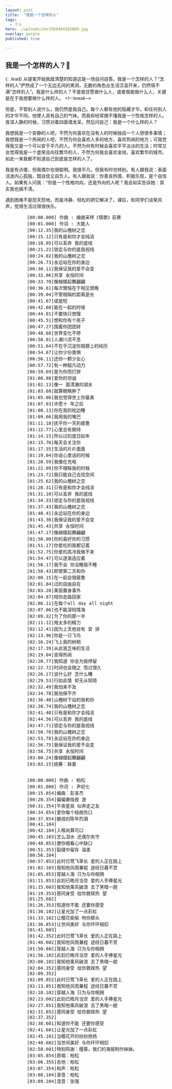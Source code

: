 ```yaml
---
layout: post
title:  "我是一个怎样的人"
tags:
  - 个人
hero: ./uploads/zmr1569464182809.jpg
overlay: purple
published: true

---
```

## 我是一个怎样的人？🤔
{: .lead}
从提笔开始我就清楚的知道这是一场自问自答。我是一个怎样的人？“怎样的人”俨然成了一个无边无间的黑洞，无数的角色丛生活泛滥开来，仍然填不满“怎样的人”。我是什么样的人？不是我甘愿做什么人，或者我能做什么人，关键是在于我想要做什么样的人。
<!–-break-–>

但是，不管别人说什么，我仍然是我自己。每个人都有他的隐藏才华，和任何别人的才华不同，他使人具有自己的气味。而我却经常搞不懂我是一个性格怎样的人。夜深人静的时候，习惯对着四面墙发呆，然后问自己：我是一个什么样的人？

我想我是一个安静的人吧，不然为何喜欢在没有人的时候独自一个人想很多事情；我想我是一个热闹的人吧，不然为何会喜欢人多的地方，喜欢热闹的地方；可我觉得我又是一个可以安于平凡的人，不然为何有时候会喜欢平平淡淡的生活；时常又会觉得我是一个虚荣且向往繁华的人，不然为何我会喜欢金钱，喜欢繁华的城市。如此一来我都不知道自己到底是怎样的人了。

我是有点傻，但我偶尔也很聪明。我很平凡，但我有时也特别。有人跟我说：表面活泼内心孤独，既自信又自负人。有人跟我说：你善良热情、积极乐观，是个自信人。如果有人问我：“你是一个性格内向，还是外向的人呢？我会如实告诉她：其实我也搞不清。

遇到困难不是怨天怨地，而是冷静、轻松的把它解决了。课后，和同学们谈笑风声，觉得生活过得很快乐。

<!-- 视频云 -->
<div id="player"></div>
<script type="text/javascript" src="https://player.dogecloud.com/js/loader"></script>
<script type="text/javascript">
var player = new DogePlayer({
    container: document.getElementById('player'),
    userId: 779,
    vcode: 'd9d07bdc90063387',
    autoPlay: false
});
</script>


<!-- 左下角浮窗aplayer -->
<link rel="stylesheet" href="https://cdn.bootcss.com/aplayer/1.10.1/APlayer.min.css">
<script src="https://cdn.bootcss.com/aplayer/1.10.1/APlayer.min.js"></script>
<div id="aplayer">
	<pre class="aplayer-lrc-content">
        [00:00.000] 作曲 : 编曲采样《情歌》前奏
		[00:01.000] 作词 : 大能人
		[00:12.35]我的山楂树之恋
		[00:15.12]只有是和你才会纯洁
		[00:18.05]可以丢弃 我的底线
		[00:21.22]锁定与你的是我视线
		[00:24.02]我的山楂树之恋
		[00:26.73]永远站在你的身边
		[00:30.11]我保证我的爱不会变
		[00:32.06]共享 永恒时间
		[00:33.70]像蝴蝶起舞翩翩
		[00:36.61]每次懊恼在于相见恨晚
		[00:39.04]不管相隔的距离是长
		[00:41.67]或是短
		[00:42.60]能在一起的时侯
		[00:44.01]不要快只想慢
		[00:45.51]想和你有个孩子
		[00:47.27]围着你团团转
		[00:48.68]世界变化不停
		[00:50.01]人潮川流不息
		[00:51.64]不在乎沉淀你肩膀上的经历
		[00:54.67]让你少份畏惧
		[00:56.11]还你一颗少女心
		[00:57.72]有一种超凡动力
		[00:59.69]是为你而打拼
		[01:00.88]爱你的坦诚
		[01:02.13]像一 面清澈的湖水
		[01:03.68]就算眼睛肿了
		[01:05.06]我也觉得世上你最美
		[01:07.03]许愿十 年之后
		[01:08.13]你在我的枕边睡
		[01:09.66]我用我的嘴巴
		[01:11.10]抚平你一天的疲惫
		[01:12.77]心里总有期待
		[01:14.15]所以过的度日如年
		[01:15.76]每天会关注你
		[01:17.35]生活的片片面面
		[01:19.04]你说心里话的时候
		[01:20.59]我像在充电
		[01:22.09]你不理睬我的时候
		[01:23.72]我只能自己去找空间
		[01:25.62]我的山楂树之恋
		[01:28.31]只有是和你才会纯洁
		[01:31.10]可以丢弃 我的底线
		[01:34.33]锁定与你的是我视线
		[01:37.43]我的山楂树之恋
		[01:40.41]永远站在你的身边
		[01:43.36]我保证我的爱不会变
		[01:45.43]共享 永恒时间
		[01:47.17]像蝴蝶起舞翩翩
		[01:50.00]你的喜好你的习惯
		[01:51.17]你爱吃的我都记着
		[01:52.75]你爱的高冷我做不来
		[01:54.47]可以逐渐适应着
		[01:56.17]我不会 你没睡我不睡
		[01:58.43]即使第二天和你
		[02:00.15]在一起会很疲惫
		[02:01.84]过的自由自在
		[02:03.28]美丽置身事外
		[02:04.87]陪你走路回家
		[02:06.11]在每个all day all night
		[02:07.86]也不能深陷情海
		[02:09.32]为了你的那一半
		[02:11.12]用太多的精力
		[02:12.41]因为上天他自有 安 排
		[02:13.96]你是一只飞鸟
		[02:16.24]飞上我的树梢
		[02:17.39]从此我乏味的生活
		[02:19.04]变得热闹
		[02:20.77]我知道 你会为我停留
		[02:22.72]时间也会随之 而过很久
		[02:26.17]说什么好 念什么糟
		[02:29.53]行如此情 却无从知晓
		[02:32.49]我怕来不及
		[02:34.78]我怕保不齐
		[02:36.40]山楂树下站的我和你
		[02:38.74]我的山楂树之恋
		[02:41.48]只有是和你才会纯洁
		[02:44.56]可以丢弃 我的底线
		[02:47.71]锁定与你的是我视线
		[02:50.70]我的山楂树之恋
		[02:53.78]永远站在你的身边
		[02:56.75]我保证我的爱不会变
		[02:58.75]共享 永恒时间
		[03:00.24]像蝴蝶起舞翩翩
		[03:03.15]统筹：轶嘉
    </pre>
	<pre class="aplayer-lrc-content">
		[00:00.000] 作曲 : 柏松
		[00:01.000] 作词 : 尹初七
		[00:15.854]编曲：彭圣杰
		[00:28.354]偏偏秉烛夜 游
		[00:31.354]午夜星辰 似奔走之友
		[00:34.854]爱你每个结痂伤口
		[00:37.854]酿成的陈年烈酒
		[00:41.104]
		[00:42.104]入喉尚算可口
		[00:45.103]怎么泪水 还偶尔失守
		[00:48.853]邀你细看心中缺口
		[00:51.353]裂缝中留存 温柔
		[00:56.104]
		[00:57.853]此时已莺飞草长 爱的人正在路上
		[01:02.103]我知他风雨兼程 途经日暮不赏
		[01:05.853]穿越人海 只为与你相拥
		[01:11.853]此刻已皓月当空 爱的人手捧星光
		[01:15.603]我知他乘风破浪 去了黑暗一趟
		[01:19.353]感同身受 给你救赎热 望
		[01:25.602]
		[01:26.353]知道你不能 还要你感受
		[01:30.102]让星光加了一点彩虹
		[01:33.102]让樱花偷偷 吻你额头
		[01:36.853]让世间美好 与你环环相扣
		[01:41.603]
		[01:42.352]此时已莺飞草长 爱的人正在路上
		[01:46.602]我知他风雨兼程 途经日暮不赏
		[01:50.602]穿越人海 只为与你相拥
		[01:56.102]此刻已皓月当空 爱的人手捧星光
		[02:00.102]我知他乘风破浪 去了黑暗一趟
		[02:04.352]感同身受 给你救赎热 望
		[02:09.352]
		[02:09.852]此时已莺飞草长 爱的人正在路上
		[02:13.851]我知他风雨兼程 途经日暮不赏
		[02:18.102]穿越人海 只为与你相拥
		[02:23.602]此刻已皓月当空 爱的人手捧星光
		[02:27.851]我知他乘风破浪 去了黑暗一趟
		[02:31.852]感同身受 给你救赎热 望
		[02:37.352]
		[02:38.601]知道你不能 还要你感受
		[02:41.601]让星光加了一点彩虹
		[02:45.101]当樱花开的纷纷扬扬
		[02:48.602]当世间美好 与你环环相扣
		[02:58.601]特别鸣谢：槿葵，我们的海报制作妹妹。
		[03:05.854]原唱：柏松
		[03:06.355]吉他：柏松
		[03:07.354]和声：柏松
		[03:08.104]录音：柏松
		[03:09.104]混音：张强
	</pre>
</div>
<script>
const ap = new APlayer({
    container: document.getElementById('aplayer'),
    fixed: true,
	lrcType: 2,
	listFolded: false,
    listMaxHeight: 90,
    audio: [
        {
            title: '山楂树之恋',
			author: '程佳佳',
			url: 'http://music.163.com/song/media/outer/url?id=1381755293.mp3',
			pic: 'http://p2.music.126.net/G00sAe86sPi5gFQyuJHU7A==/109951164260611202.jpg',
            theme: '#46718b'
        },
		{
		    title: '世间美好与你环环相扣',
			author: '柏松',
			url: 'http://music.163.com/song/media/outer/url?id=1363948882.mp3',
			pic: 'http://p1.music.126.net/DK1_4sP_339o5rowMdPXdw==/109951164071024476.jpg',
		    theme: '#46718b'
		}
	]
});
</script>